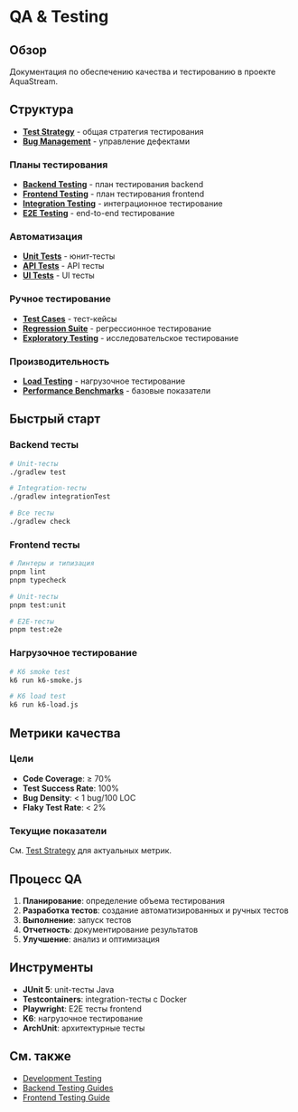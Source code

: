 # QA & Testing

## Обзор

Документация по обеспечению качества и тестированию в проекте AquaStream.

## Структура

- **[Test Strategy](test-strategy.md)** - общая стратегия тестирования
- **[Bug Management](bug-management.md)** - управление дефектами

### Планы тестирования

- **[Backend Testing](test-plans/backend-testing.md)** - план тестирования backend
- **[Frontend Testing](test-plans/frontend-testing.md)** - план тестирования frontend
- **[Integration Testing](test-plans/integration-testing.md)** - интеграционное тестирование
- **[E2E Testing](test-plans/e2e-testing.md)** - end-to-end тестирование

### Автоматизация

- **[Unit Tests](automation/unit-tests.md)** - юнит-тесты
- **[API Tests](automation/api-tests.md)** - API тесты
- **[UI Tests](automation/ui-tests.md)** - UI тесты

### Ручное тестирование

- **[Test Cases](manual-testing/test-cases.md)** - тест-кейсы
- **[Regression Suite](manual-testing/regression-suite.md)** - регрессионное тестирование
- **[Exploratory Testing](manual-testing/exploratory-testing.md)** - исследовательское тестирование

### Производительность

- **[Load Testing](performance/load-testing.md)** - нагрузочное тестирование
- **[Performance Benchmarks](performance/performance-benchmarks.md)** - базовые показатели

## Быстрый старт

### Backend тесты

```bash
# Unit-тесты
./gradlew test

# Integration-тесты
./gradlew integrationTest

# Все тесты
./gradlew check
```

### Frontend тесты

```bash
# Линтеры и типизация
pnpm lint
pnpm typecheck

# Unit-тесты
pnpm test:unit

# E2E-тесты
pnpm test:e2e
```

### Нагрузочное тестирование

```bash
# K6 smoke test
k6 run k6-smoke.js

# K6 load test
k6 run k6-load.js
```

## Метрики качества

### Цели

- **Code Coverage**: ≥ 70%
- **Test Success Rate**: 100%
- **Bug Density**: < 1 bug/100 LOC
- **Flaky Test Rate**: < 2%

### Текущие показатели

См. [Test Strategy](test-strategy.md) для актуальных метрик.

## Процесс QA

1. **Планирование**: определение объема тестирования
2. **Разработка тестов**: создание автоматизированных и ручных тестов
3. **Выполнение**: запуск тестов
4. **Отчетность**: документирование результатов
5. **Улучшение**: анализ и оптимизация

## Инструменты

- **JUnit 5**: unit-тесты Java
- **Testcontainers**: integration-тесты с Docker
- **Playwright**: E2E тесты frontend
- **K6**: нагрузочное тестирование
- **ArchUnit**: архитектурные тесты

## См. также

- [Development Testing](../development/testing.md)
- [Backend Testing Guides](../backend/)
- [Frontend Testing Guide](../frontend/testing.md)
